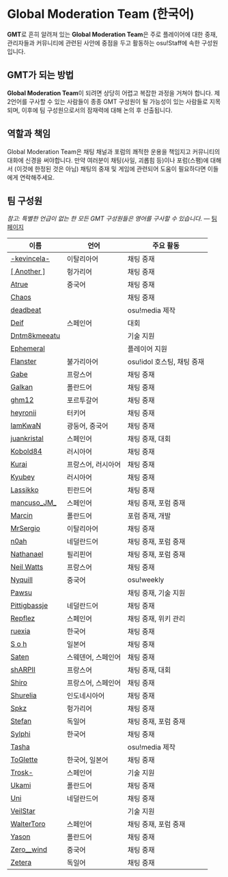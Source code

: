 Global Moderation Team (한국어)
==================

**GMT**로 흔히 알려져 있는 **Global Moderation Team**은 주로 플레이어에 대한 중재, 관리자들과 커뮤니티에 관련된 사안에 중점을 두고 활동하는 osu!Staff에 속한 구성원입니다.

GMT가 되는 방법
---------------

**Global Moderation Team**이 되려면 상당히 어렵고 복잡한 과정을 거쳐야 합니다. 제2언어를 구사할 수 있는 사람들이 종종 GMT 구성원이 될 가능성이 있는 사람들로 지목되며, 이후에 팀 구성원으로서의 잠재력에 대해 논의 후 선출됩니다.

역할과 책임
-----------

Global Moderation Team은 채팅 채널과 포럼의 쾌적한 운용을 책임지고 커뮤니티의 대화에 신경을 써야합니다. 만약 여러분이 채팅(사일, 괴롭힘 등)이나 포럼(스팸)에 대해서 (이것에 한정된 것은 아님) 채팅의 중재 및 게임에 관련되어 도움이 필요하다면 이들에게 연락해주세요.

팀 구성원
---------

*참고: 특별한 언급이 없는 한 모든 GMT 구성원들은 영어를 구사할 수 있습니다.* — [팀 페이지](http://osu.ppy.sh/g/4)

| 이름 | 언어 | 주요 활동 |
| ---- | --------------------------- | ------------- |
| [-kevincela-](https://osu.ppy.sh/u/266596) | 이탈리아어 | 채팅 중재 |
| [[ Another ]](https://osu.ppy.sh/u/3416573) | 헝가리어 | 채팅 중재 |
| [Atrue](https://osu.ppy.sh/u/1758523) | 중국어 | 채팅 중재 |
| [Chaos](https://osu.ppy.sh/u/2628870) | | 채팅 중재 |
| [deadbeat](https://osu.ppy.sh/u/128370) | | osu!media 제작 |
| [Deif](https://osu.ppy.sh/u/318565) | 스페인어 | 대회 |
| [Dntm8kmeeatu](https://osu.ppy.sh/u/5428812) | | 기술 지원 |
| [Ephemeral](https://osu.ppy.sh/u/102335) | | 플레이어 지원 |
| [Flanster](https://osu.ppy.sh/u/447818) | 불가리아어 | osu!idol 호스팅, 채팅 중재 |
| [Gabe](https://osu.ppy.sh/u/654108) | 프랑스어 | 채팅 중재 |
| [Galkan](https://osu.ppy.sh/u/169570) | 폴란드어 | 채팅 중재 |
| [ghm12](https://osu.ppy.sh/u/2594229) | 포르투갈어 | 채팅 중재 |
| [heyronii](https://osu.ppy.sh/u/5642779) | 터키어 | 채팅 중재 |
| [IamKwaN](https://osu.ppy.sh/u/1856463) | 광둥어, 중국어 | 채팅 중재 |
| [juankristal](https://osu.ppy.sh/u/443656) | 스페인어 | 채팅 중재, 대회 |
| [Kobold84](https://osu.ppy.sh/u/3227533) | 러시아어 | 채팅 중재 |
| [Kurai](https://osu.ppy.sh/u/77089) | 프랑스어, 러시아어 | 채팅 중재 |
| [Kyubey](https://osu.ppy.sh/u/2195646) | 러시아어 | 채팅 중재 |
| [Lassikko](https://osu.ppy.sh/u/7253731) | 핀란드어 | 채팅 중재 |
| [mancuso_JM_](https://osu.ppy.sh/u/521568) | 스페인어 | 채팅 중재, 포럼 중재 |
| [Marcin](https://osu.ppy.sh/u/722665) | 폴란드어 | 포럼 중재, 개발 |
| [MrSergio](https://osu.ppy.sh/u/2581696) | 이탈리아어 | 채팅 중재 |
| [n0ah](https://osu.ppy.sh/u/3086393) | 네덜란드어 | 채팅 중재, 포럼 중재 |
| [Nathanael](https://osu.ppy.sh/u/2295078) | 필리핀어 | 채팅 중재, 포럼 중재 |
| [Neil Watts](https://osu.ppy.sh/u/3048059) | 프랑스어 | 채팅 중재 |
| [Nyquill](https://osu.ppy.sh/u/682935) | 중국어 | osu!weekly |
| [Pawsu](https://osu.ppy.sh/u/2371454) |  | 채팅 중재, 기술 지원 |
| [Pittigbassje](https://osu.ppy.sh/u/2167433) | 네덜란드어 | 채팅 중재 |
| [Repflez](https://osu.ppy.sh/u/201392) | 스페인어 | 채팅 중재, 위키 관리 |
| [ruexia](https://osu.ppy.sh/u/385069) | 한국어 | 채팅 중재 |
| [S o h](https://osu.ppy.sh/u/2234772) | 일본어 | 채팅 중재 |
| [Saten](https://osu.ppy.sh/u/444506) | 스웨덴어, 스페인어 | 채팅 중재 |
| [shARPII](https://osu.ppy.sh/u/776257) | 프랑스어 | 채팅 중재, 대회 |
| [Shiro](https://osu.ppy.sh/u/113005) | 프랑스어, 스페인어 | 채팅 중재 |
| [Shurelia](https://osu.ppy.sh/u/3807986) | 인도네시아어 | 채팅 중재 |
| [Spkz](https://osu.ppy.sh/u/2964029) | 헝가리어 | 채팅 중재 |
| [Stefan](https://osu.ppy.sh/u/626907) | 독일어 | 채팅 중재, 포럼 중재 |
| [Sylphi](https://osu.ppy.sh/u/1399551) | 한국어 | 채팅 중재 |
| [Tasha](https://osu.ppy.sh/u/1031958) | | osu!media 제작 |
| [ToGlette](https://osu.ppy.sh/u/1076236)| 한국어, 일본어 | 채팅 중재 |
| [Trosk-](https://osu.ppy.sh/u/3469385) | 스페인어 | 기술 지원 |
| [Ukami](https://osu.ppy.sh/u/820865) | 폴란드어 | 채팅 중재 |
| [Uni](https://osu.ppy.sh/u/617106) | 네덜란드어 | 채팅 중재 |
| [VeilStar](https://osu.ppy.sh/u/4255720) | | 기술 지원 |
| [WalterToro](https://osu.ppy.sh/u/5281416) | 스페인어 | 채팅 중재, 포럼 중재 |
| [Yason](https://osu.ppy.sh/u/2574392) | 폴란드어 | 채팅 중재 |
| [Zero__wind](https://osu.ppy.sh/u/1822830) | 중국어 | 채팅 중재 |
| [Zetera](https://osu.ppy.sh/u/587737) | 독일어 | 채팅 중재 |
